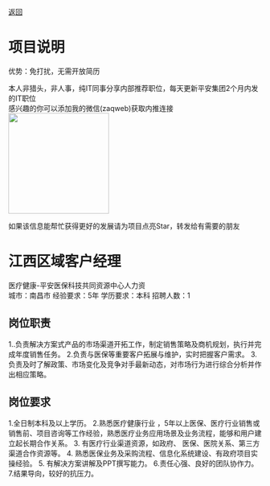 [返回](../)

# 项目说明

优势：免打扰，无需开放简历

本人非猎头，非人事，纯IT同事分享内部推荐职位，每天更新平安集团2个月内发的IT职位  
感兴趣的你可以添加我的微信(zaqweb)获取内推连接  
<img src="https://github.com/zaqweb/PA-IT-JOBS/blob/master/WechatICode.jpeg"  height="200" width="200">

如果该信息能帮忙获得更好的发展请为项目点亮Star，转发给有需要的朋友

# 江西区域客户经理
医疗健康-平安医保科技共同资源中心人力资  
城市：南昌市 经验要求：5年 学历要求：本科  招聘人数：1

## 岗位职责
1..负责解决方案式产品的市场渠道开拓工作，制定销售策略及商机规划，执行并完成年度销售任务。
2.负责与医保等重要客户拓展与维护，实时把握客户需求。
3.负责及时了解政策、市场变化及竞争对手最新动态，对市场行为进行综合分析并作出相应策略。

## 岗位要求
1.全日制本科及以上学历。
2.熟悉医疗健康行业 ，5年以上医保、医疗行业销售或销售前、项目咨询等工作经验，熟悉医疗业务应用场景及业务流程，能够和用户建立起长期合作关系。
3. 有医疗行业渠道资源，如政府、 医保、医院关系、第三方渠道合作资源等。
4. 熟悉医保业务及采购流程、信息化系统建设、有政府项目实操经验。
5. 有解决方案讲解及PPT撰写能力。
6.责任心强、良好的团队协作力。
7.结果导向，较好的抗压力。




